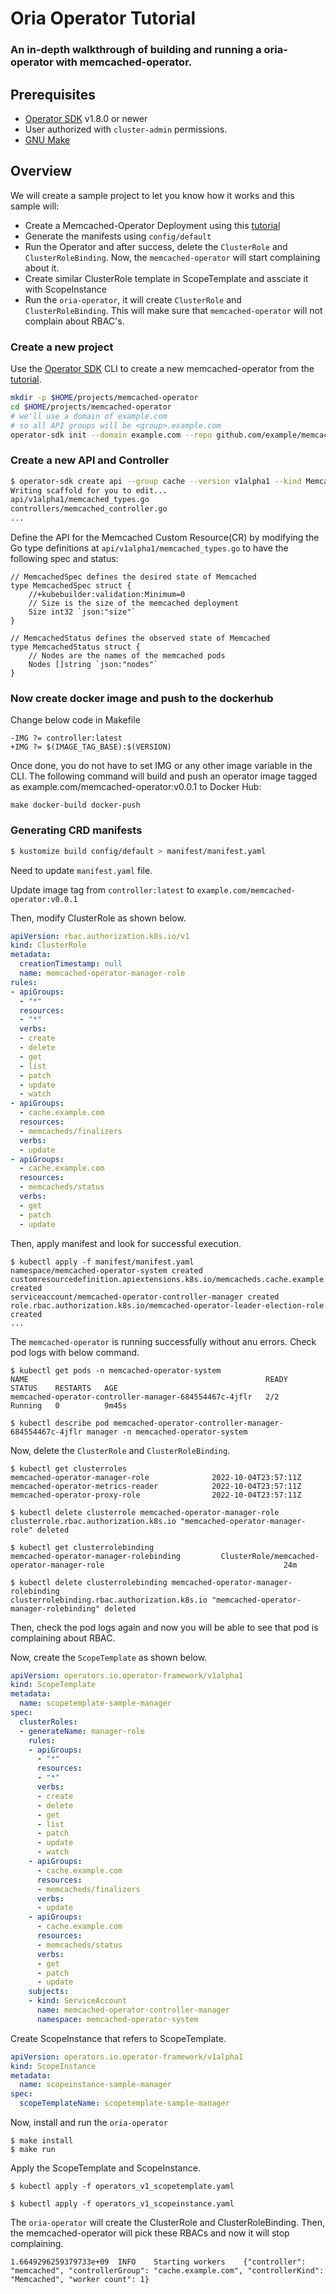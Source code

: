# Oria Operator Tutorial
### An in-depth walkthrough of building and running a oria-operator with memcached-operator.

## Prerequisites

- [Operator SDK](https://sdk.operatorframework.io/docs/installation/) v1.8.0 or newer
- User authorized with `cluster-admin` permissions.
- [GNU Make](https://www.gnu.org/software/make/)

## Overview

We will create a sample project to let you know how it works and this sample will:

- Create a Memcached-Operator Deployment using this [tutorial](https://sdk.operatorframework.io/docs/building-operators/golang/tutorial/)
- Generate the manifests using `config/default`
- Run the Operator and after success, delete the `ClusterRole` and `ClusterRoleBinding`. Now, the `memcached-operator` will start complaining about it.
- Create similar ClusterRole template in ScopeTemplate and assciate it with ScopeInstance
- Run the `oria-operator`, it will create `ClusterRole` and `ClusterRoleBinding`. This will make sure that `memcached-operator` will not complain about RBAC's. 

### Create a new project

Use the [Operator SDK](https://sdk.operatorframework.io/docs/installation/) CLI to create a new memcached-operator from the [tutorial](https://sdk.operatorframework.io/docs/building-operators/golang/tutorial/).


```sh
mkdir -p $HOME/projects/memcached-operator
cd $HOME/projects/memcached-operator
# we'll use a domain of example.com
# so all API groups will be <group>.example.com
operator-sdk init --domain example.com --repo github.com/example/memcached-operator
```

### Create a new API and Controller 

```sh
$ operator-sdk create api --group cache --version v1alpha1 --kind Memcached --resource --controller
Writing scaffold for you to edit...
api/v1alpha1/memcached_types.go
controllers/memcached_controller.go
...
```

Define the API for the Memcached Custom Resource(CR) by modifying the Go type definitions at `api/v1alpha1/memcached_types.go` to have the following spec and status:

```
// MemcachedSpec defines the desired state of Memcached
type MemcachedSpec struct {
	//+kubebuilder:validation:Minimum=0
	// Size is the size of the memcached deployment
	Size int32 `json:"size"`
}

// MemcachedStatus defines the observed state of Memcached
type MemcachedStatus struct {
	// Nodes are the names of the memcached pods
	Nodes []string `json:"nodes"`
}
```

### Now create docker image and push to the dockerhub

Change below code in Makefile

```
-IMG ?= controller:latest
+IMG ?= $(IMAGE_TAG_BASE):$(VERSION)
```

Once done, you do not have to set IMG or any other image variable in the CLI. The following command will build and push an operator image tagged as example.com/memcached-operator:v0.0.1 to Docker Hub:

```
make docker-build docker-push
```

### Generating CRD manifests 

```sh
$ kustomize build config/default > manifest/manifest.yaml
```

Need to update `manifest.yaml` file.

Update image tag from `controller:latest` to `example.com/memcached-operator:v0.0.1`

Then, modify ClusterRole as shown below.

```yaml
apiVersion: rbac.authorization.k8s.io/v1
kind: ClusterRole
metadata:
  creationTimestamp: null
  name: memcached-operator-manager-role
rules:
- apiGroups:
  - "*"
  resources:
  - "*"
  verbs:
  - create
  - delete
  - get
  - list
  - patch
  - update
  - watch
- apiGroups:
  - cache.example.com
  resources:
  - memcacheds/finalizers
  verbs:
  - update
- apiGroups:
  - cache.example.com
  resources:
  - memcacheds/status
  verbs:
  - get
  - patch
  - update
```

Then, apply manifest and look for successful execution.

```
$ kubectl apply -f manifest/manifest.yaml
namespace/memcached-operator-system created
customresourcedefinition.apiextensions.k8s.io/memcacheds.cache.example.com created
serviceaccount/memcached-operator-controller-manager created
role.rbac.authorization.k8s.io/memcached-operator-leader-election-role created
...
```

The `memcached-operator` is running successfully without anu errors. Check pod logs with below command.


```
$ kubectl get pods -n memcached-operator-system
NAME                                                     READY   STATUS    RESTARTS   AGE
memcached-operator-controller-manager-684554467c-4jflr   2/2     Running   0          9m45s

$ kubectl describe pod memcached-operator-controller-manager-684554467c-4jflr manager -n memcached-operator-system
```

Now, delete the `ClusterRole` and `ClusterRoleBinding`.

```
$ kubectl get clusterroles  
memcached-operator-manager-role              2022-10-04T23:57:11Z
memcached-operator-metrics-reader            2022-10-04T23:57:11Z
memcached-operator-proxy-role                2022-10-04T23:57:11Z

$ kubectl delete clusterrole memcached-operator-manager-role
clusterrole.rbac.authorization.k8s.io "memcached-operator-manager-role" deleted

$ kubectl get clusterrolebinding
memcached-operator-manager-rolebinding         ClusterRole/memcached-operator-manager-role                                        24m

$ kubectl delete clusterrolebinding memcached-operator-manager-rolebinding
clusterrolebinding.rbac.authorization.k8s.io "memcached-operator-manager-rolebinding" deleted
```

Then, check the pod logs again and now you will be able to see that pod is 
complaining about RBAC.


Now, create the `ScopeTemplate` as shown below.

```yaml
apiVersion: operators.io.operator-framework/v1alpha1
kind: ScopeTemplate
metadata:
  name: scopetemplate-sample-manager
spec:
  clusterRoles:
  - generateName: manager-role
    rules:
    - apiGroups:
      - "*"
      resources:
      - "*"
      verbs:
      - create
      - delete
      - get
      - list
      - patch
      - update
      - watch
    - apiGroups:
      - cache.example.com
      resources:
      - memcacheds/finalizers
      verbs:
      - update
    - apiGroups:
      - cache.example.com
      resources:
      - memcacheds/status
      verbs:
      - get
      - patch
      - update
    subjects:
    - kind: ServiceAccount
      name: memcached-operator-controller-manager
      namespace: memcached-operator-system
```

Create ScopeInstance that refers to ScopeTemplate.

```yaml
apiVersion: operators.io.operator-framework/v1alpha1
kind: ScopeInstance
metadata:
  name: scopeinstance-sample-manager
spec:
  scopeTemplateName: scopetemplate-sample-manager
```

Now, install and run the `oria-operator`

```
$ make install
$ make run
```

Apply the ScopeTemplate and ScopeInstance.

```
$ kubectl apply -f operators_v1_scopetemplate.yaml

$ kubectl apply -f operators_v1_scopeinstance.yaml
```

The `oria-operator` will create the ClusterRole and ClusterRoleBinding. Then, the memcached-operator will pick these RBACs and now it will stop complaining.

```
1.6649296259379733e+09	INFO	Starting workers	{"controller": "memcached", "controllerGroup": "cache.example.com", "controllerKind": "Memcached", "worker count": 1}
```